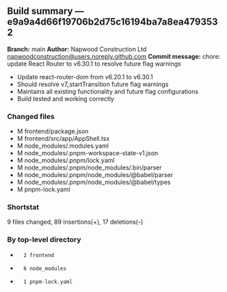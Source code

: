 ## Build summary — e9a9a4d66f19706b2d75c16194ba7a8ea4793532

**Branch:** main
**Author:** Napwood Construction Ltd <napwoodconstruction@users.noreply.github.com>
**Commit message:** chore: update React Router to v6.30.1 to resolve future flag warnings

- Update react-router-dom from v6.20.1 to v6.30.1
- Should resolve v7_startTransition future flag warnings
- Maintains all existing functionality and future flag configurations
- Build tested and working correctly

### Changed files
 - M	frontend/package.json
 - M	frontend/src/app/AppShell.tsx
 - M	node_modules/.modules.yaml
 - M	node_modules/.pnpm-workspace-state-v1.json
 - M	node_modules/.pnpm/lock.yaml
 - M	node_modules/.pnpm/node_modules/.bin/parser
 - M	node_modules/.pnpm/node_modules/@babel/parser
 - M	node_modules/.pnpm/node_modules/@babel/types
 - M	pnpm-lock.yaml

### Shortstat
 9 files changed, 89 insertions(+), 17 deletions(-)

### By top-level directory
 -       2 frontend
 -       6 node_modules
 -       1 pnpm-lock.yaml
